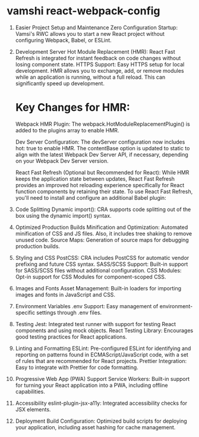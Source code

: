 # vamshi react-webpack-config
1. Easier Project Setup and Maintenance
Zero Configuration Startup: Vamsi's RWC allows you to start a new React project without configuring Webpack, Babel, or ESLint.
2. Development Server
Hot Module Replacement (HMR): React Fast Refresh is integrated for instant feedback on code changes without losing component state.
HTTPS Support: Easy HTTPS setup for local development.
   HMR allows you to exchange, add, or remove modules while an application is running, without a full reload. This can significantly speed up development.
   # Key Changes for HMR:
    Webpack HMR Plugin: The webpack.HotModuleReplacementPlugin() is added to the plugins array to enable HMR.

    Dev Server Configuration: The devServer configuration now includes hot: true to enable HMR. The contentBase option is updated to static to align with the latest Webpack Dev Server API, if necessary, depending on your Webpack Dev Server version.

    React Fast Refresh (Optional but Recommended for React): While HMR keeps the application state between updates, React Fast Refresh provides an improved hot reloading experience specifically for React function components by retaining their state. To use React Fast Refresh, you'll need to install and configure an additional Babel plugin:
3. Code Splitting
Dynamic import(): CRA supports code splitting out of the box using the dynamic import() syntax.
4. Optimized Production Builds
Minification and Optimization: Automated minification of CSS and JS files. Also, it includes tree shaking to remove unused code.
Source Maps: Generation of source maps for debugging production builds.
5. Styling and CSS
PostCSS: CRA includes PostCSS for automatic vendor prefixing and future CSS syntax.
SASS/SCSS Support: Built-in support for SASS/SCSS files without additional configuration.
CSS Modules: Opt-in support for CSS Modules for component-scoped CSS.
6. Images and Fonts
Asset Management: Built-in loaders for importing images and fonts in JavaScript and CSS.
7. Environment Variables
.env Support: Easy management of environment-specific settings through .env files.
8. Testing
Jest: Integrated test runner with support for testing React components and using mock objects.
React Testing Library: Encourages good testing practices for React applications.
9. Linting and Formatting
ESLint: Pre-configured ESLint for identifying and reporting on patterns found in ECMAScript/JavaScript code, with a set of rules that are recommended for React projects.
Prettier Integration: Easy to integrate with Prettier for code formatting.
10. Progressive Web App (PWA) Support
Service Workers: Built-in support for turning your React application into a PWA, including offline capabilities.
11. Accessibility
eslint-plugin-jsx-a11y: Integrated accessibility checks for JSX elements.
12. Deployment
Build Configuration: Optimized build scripts for deploying your application, including asset hashing for cache management.